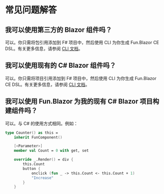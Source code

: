# 常见问题解答

## 我可以使用第三方的 Blazor 组件吗？

可以。你只需将包引用添加到 F# 项目中，然后使用 CLI 为你生成 Fun.Blazor CE DSL。有关更多信息，请参阅 [CLI 文档](Tooling/Code-Generation)。

## 我可以使用现有的 C# Blazor 组件吗？

可以。你只需将项目引用添加到 F# 项目中，然后使用 CLI 为你生成 Fun.Blazor CE DSL。有关更多信息，请参阅 [CLI 文档](Tooling/Code-Generation)。

## 我可以使用 Fun.Blazor 为我的现有 C# Blazor 项目构建组件吗？

可以。与 C# 的使用方式相同。例如：

```fsharp
type Counter() as this =
    inherit FunComponent()

    [<Parameter>]
    member val Count = 0 with get, set

    override _.Render() = div {
        this.Count
        button {
            onclick (fun _ -> this.Count <- this.Count + 1)
            "Increase"
        }
    }
```
